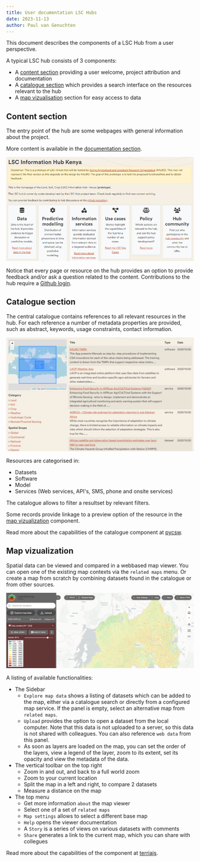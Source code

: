 ```yaml
---
title: User documentation LSC Hubs
date: 2023-11-13
author: Paul van Genuchten
---
```


This document describes the components of a LSC Hub from a user perspective.

A typical LSC hub consists of 3 components:
- A [content section](#content-section) providing a user welcome, project attribution and documentation 
- A [catalogue section](#catalogue-section) which provides a search interface on the resources relevant to the hub
- A [map vizualisation](#map-vizualization) section for easy access to data

## Content section

The entry point of the hub are some webpages with general information about the project.

More content is available in the [documentation section](./docs). 

![LSC hub homepage](./img/home.png)

Notice that every page or resource on the hub provides an option to provide feedback and/or ask a question related to the content. Contributions to the hub require a [Github login](https://github.com/signup?ref_cta=Sign+up).

## Catalogue section

The central catalogue contains references to all relevant resources in the hub. For each reference a number of metadata properties are provided, such as abstract, keywords, usage constraints, contact information.

![Hub catalogue](./img/catalogue.png)

Resources are categorised in:
- Datasets
- Software 
- Model
- Services (Web services, API's, SMS, phone and onsite services)

The catalogue allows to filter a resultset by relevant filters. 

Some records provide linkage to a preview option of the resource in the [map vizualization](#map-vizualization) component.

Read more about the capabilities of the catalogue component at [pycsw](https://docs.pycsw.org/en/latest/).

## Map vizualization

Spatial data can be viewed and compared in a webbased map viewer. You can open one of the existing map contexts via the `related maps` menu. Or create a map from scratch by combining datasets found in the catalogue or from other sources.

![Hub map vizualisation](./img/map.png)

A listing of available functionalities:

- The Sidebar
    - `Explore map data` shows a listing of datasets which can be added to the map, either via a catalogue search or directly from a configured map service. If the panel is empty, select an alternative map from `related maps`.
    - `Upload` provides the option to open a dataset from the local computer. Note that this data is not uploaded to a server, so this data is not shared with colleagues. You can also reference `web data` from this panel.
    - As soon as layers are loaded on the map, you can set the order of the layers, view a legend of the layer, zoom to its extent, set its opacity and view the metadata of the data. 
- The vertical toolbar on the top right
    - Zoom in and out, and back to a full world zoom
    - Zoom to your current location
    - Split the map in a left and right, to compare 2 datasets
    - Measure a distance on the map
- The top menu
    - Get more information `about` the map viewer
    - Select one of a set of `related maps`
    - `Map settings` allows to select a different base map
    - `Help` opens the viewer documentation
    - A `Story` is a series of views on various datasets with comments
    - `Share` generates a link to the current map, which you can share with collegues  

Read more about the capabilities of the component at [terriajs](https://docs.terria.io/guide/).
